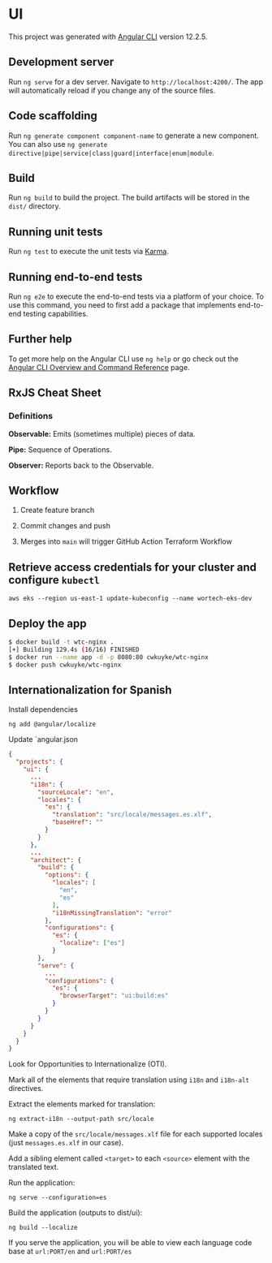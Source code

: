 # UI

This project was generated with [Angular CLI](https://github.com/angular/angular-cli) version 12.2.5.

## Development server

Run `ng serve` for a dev server. Navigate to `http://localhost:4200/`. The app will automatically reload if you change any of the source files.

## Code scaffolding

Run `ng generate component component-name` to generate a new component. You can also use `ng generate directive|pipe|service|class|guard|interface|enum|module`.

## Build

Run `ng build` to build the project. The build artifacts will be stored in the `dist/` directory.

## Running unit tests

Run `ng test` to execute the unit tests via [Karma](https://karma-runner.github.io).

## Running end-to-end tests

Run `ng e2e` to execute the end-to-end tests via a platform of your choice. To use this command, you need to first add a package that implements end-to-end testing capabilities.

## Further help

To get more help on the Angular CLI use `ng help` or go check out the [Angular CLI Overview and Command Reference](https://angular.io/cli) page.

## RxJS Cheat Sheet

### Definitions

**Observable:** Emits (sometimes multiple) pieces of data.

**Pipe:** Sequence of Operations.

**Observer:** Reports back to the Observable.

## Workflow

1. Create feature branch

2. Commit changes and push

3. Merges into `main` will trigger GitHub Action Terraform Workflow

## Retrieve access credentials for your cluster and configure `kubectl`

`aws eks --region us-east-1 update-kubeconfig --name wortech-eks-dev`

## Deploy the app

```sh
$ docker build -t wtc-nginx .
[+] Building 129.4s (16/16) FINISHED
$ docker run --name app -d -p 8080:80 cwkuyke/wtc-nginx
$ docker push cwkuyke/wtc-nginx
```

## Internationalization for Spanish

Install dependencies

`ng add @angular/localize`

Update `angular.json

```json
{
  "projects": {
    "ui": {
      ...
      "i18n": {
        "sourceLocale": "en",
        "locales": {
          "es": {
            "translation": "src/locale/messages.es.xlf",
            "baseHref": ""
          }
        }
      },
      ...
      "architect": {
        "build": {
          "options": {
            "locales": [
              "en",
              "es"
            ],
            "i18nMissingTranslation": "error"
          },
          "configurations": {
            "es": {
              "localize": ["es"]
            }
        },
        "serve": {
          ...
          "configurations": {
            "es": {
              "browserTarget": "ui:build:es"
            }
          }
        }
      }
    }
  }
}
```

Look for Opportunities to Internationalize (OTI).

Mark all of the elements that require translation using `i18n` and `i18n-alt` directives.

Extract the elements marked for translation:

`ng extract-i18n --output-path src/locale`

Make a copy of the `src/locale/messages.xlf` file for each supported locales (just `messages.es.xlf` in our case).

Add a sibling element called `<target>` to each `<source>` element with the translated text.

Run the application:

`ng serve --configuration=es`

Build the application (outputs to dist/ui):

`ng build --localize`

If you serve the application, you will be able to view each language code base at `url:PORT/en` and `url:PORT/es`
